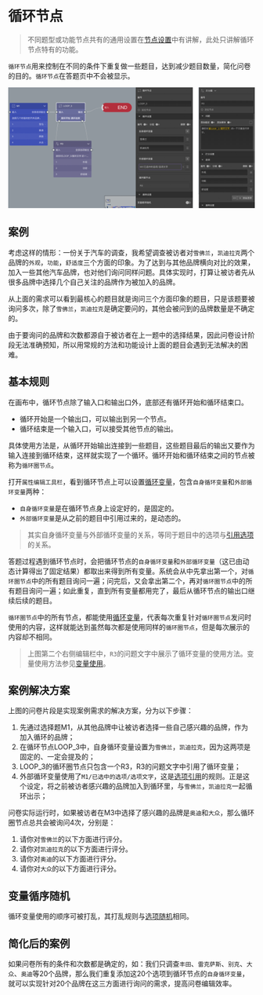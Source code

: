 ```index

```

```tag

```

```summary

```
# 循环节点

> 不同题型或功能节点共有的通用设置在[节点设置](../node-setting/concept.md)中有讲解，此处只讲解循环节点特有的功能。

`循环节点`用来控制在不同的条件下重复做一些题目，达到减少题目数量，简化问卷的目的。`循环节点`在答题页中不会被显示。

<img src='./images/loop.png' width='1000'>

## 案例

考虑这样的情形：一份关于汽车的调查，我希望调查被访者对`雪佛兰`，`凯迪拉克`两个品牌的`外观`，`功能`，`舒适度`三个方面的印象。为了达到与其他品牌横向对比的效果，加入一些其他汽车品牌，也对他们询问同样问题。具体实现时，打算让被访者先从很多品牌中选择几个自己关注的品牌作为被加入的品牌。

从上面的需求可以看到最核心的题目就是询问三个方面印象的题目，只是该题要被询问多次，除了`雪佛兰`，`凯迪拉克`是确定要问的，其他会被问到的品牌数量是不确定的。

由于要询问的品牌和次数都源自于被访者在上一题中的选择结果，因此问卷设计阶段无法准确预知，所以用常规的方法和功能设计上面的题目会遇到无法解决的困难。

## 基本规则

在画布中，循环节点除了输入口和输出口外，底部还有循环开始和循环结束口。
+ 循环开始是一个输出口，可以输出到另一个节点。
+ 循环结束是一个输入口，可以接受其他节点的输出。

具体使用方法是，从循环开始输出连接到一些题目，这些题目最后的输出又要作为输入连接到循环结束，这样就实现了一个循环。循环开始和循环结束之间的节点被称为`循环圈节点`。

打开`属性编辑工具栏`，看到循环节点上可以设置[循环变量](../variable/loop-type.md)，包含`自身循环变量`和`外部循环变量`两种：
+ `自身循环变量`是在循环节点身上设定好的，是固定的。
+ `外部循环变量`是从之前的题目中引用过来的，是动态的。
> 其实自身循环变量与外部循环变量的关系，等同于题目中的选项与[引用选项](../opt-reference/concept.md)的关系。

答题过程遇到循环节点时，会把循环节点的`自身循环变量`和`外部循环变量`（这已由动态计算得出了固定结果）都取出来得到所有变量。系统会从中先拿出第一个，对`循环圈节点`中的所有题目询问一遍；问完后，又会拿出第二个，再对`循环圈节点`中的所有题目询问一遍；如此重复，直到所有变量都用完了，最后从循环节点的输出口继续后续的题目。

`循环圈节点`中的所有节点，都能使用[循环变量](../variable/loop-type.md)，代表每次重复针对`循环圈节点`发问时使用的内容，这样就能达到虽然每次都是使用同样的`循环圈节点`，但是每次展示的内容却不相同。

> 上图第二个右侧编辑栏中，`R3`的问题文字中展示了循环变量的使用方法。变量使用方法参见[变量使用](../variable/usage.md)。

## 案例解决方案

上图的问卷片段是实现案例需求的解决方案，分为以下步骤：
1. 先通过选择题M1，从其他品牌中让被访者选择一些自己感兴趣的品牌，作为加入循环的品牌；
2. 在循环节点LOOP_3中，自身循环变量设置为`雪佛兰`，`凯迪拉克`，因为这两项是固定的、一定会提及的；
3. LOOP_3的循环圈节点只包含一个R3，R3的问题文字中引用了循环变量；
4. 外部循环变量使用了`M1/已选中的选项/选项文字`，这是[选项引用](../opt-reference/concept.md)的规则。正是这个设定，将之前被访者感兴趣的品牌加入到循环里，与`雪佛兰`，`凯迪拉克`一起循环出示；

问卷实际运行时，如果被访者在M3中选择了感兴趣的品牌是`奥迪`和`大众`，那么循环圈节点总共会被询问4次，分别是：
1. 请你对`雪佛兰`的以下方面进行评分。
2. 请你对`凯迪拉克`的以下方面进行评分。
3. 请你对`奥迪`的以下方面进行评分。
4. 请你对`大众`的以下方面进行评分。

## 变量循序随机

循环变量使用的顺序可被打乱，其打乱规则与[选项随机](../node-setting/option-random.md)相同。

## 简化后的案例

如果问卷所有的条件和次数都是确定的，如：我们只调查`丰田`、`雷克萨斯`、`别克`、`大众`、`奥迪`等20个品牌，那么我们重复添加这20个选项到循环节点的`自身循环变量`，就可以实现针对20个品牌在这三方面进行询问的需求，提高问卷编辑效率。
